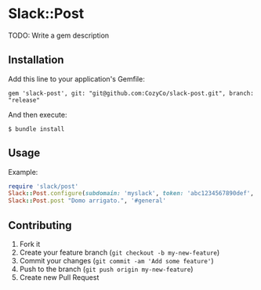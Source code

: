 # Slack::Post

TODO: Write a gem description

## Installation

Add this line to your application's Gemfile:

    gem 'slack-post', git: "git@github.com:CozyCo/slack-post.git", branch: "release"

And then execute:

    $ bundle install

## Usage

Example:
```ruby
require 'slack/post'
Slack::Post.configure(subdomain: 'myslack', token: 'abc1234567890def', username: 'roboto, mr.')
Slack::Post.post "Domo arrigato.", '#general'

```

## Contributing

1. Fork it
2. Create your feature branch (`git checkout -b my-new-feature`)
3. Commit your changes (`git commit -am 'Add some feature'`)
4. Push to the branch (`git push origin my-new-feature`)
5. Create new Pull Request
